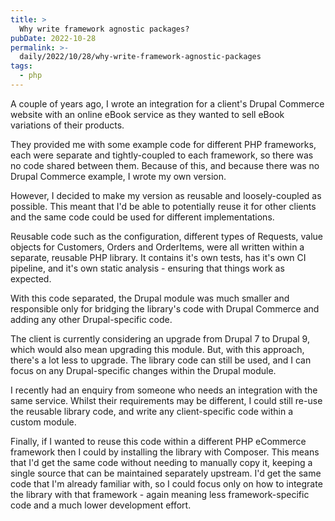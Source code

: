```yaml
---
title: >
  Why write framework agnostic packages?
pubDate: 2022-10-28
permalink: >-
  daily/2022/10/28/why-write-framework-agnostic-packages
tags:
  - php
---
```


A couple of years ago, I wrote an integration for a client's Drupal Commerce website with an online eBook service as they wanted to sell eBook variations of their products.

They provided me with some example code for different PHP frameworks, each were separate and tightly-coupled to each framework, so there was no code shared between them. Because of this, and because there was no Drupal Commerce example, I wrote my own version.

However, I decided to make my version as reusable and loosely-coupled as possible. This meant that I'd be able to potentially reuse it for other clients and the same code could be used for different implementations.

Reusable code such as the configuration, different types of Requests, value objects for Customers, Orders and OrderItems, were all written within a separate, reusable PHP library. It contains it's own tests, has it's own CI pipeline, and it's own static analysis - ensuring that things work as expected.

With this code separated, the Drupal module was much smaller and responsible only for bridging the library's code with Drupal Commerce and adding any other Drupal-specific code.

The client is currently considering an upgrade from Drupal 7 to Drupal 9, which would also mean upgrading this module. But, with this approach, there's a lot less to upgrade. The library code can still be used, and I can focus on any Drupal-specific changes within the Drupal module.

I recently had an enquiry from someone who needs an integration with the same service. Whilst their requirements may be different, I could still re-use the reusable library code, and write any client-specific code within a custom module.

Finally, if I wanted to reuse this code within a different PHP eCommerce framework then I could by installing the library with Composer. This means that I'd get the same code without needing to manually copy it, keeping a single source that can be maintained separately upstream. I'd get the same code that I'm already familiar with, so I could focus only on how to integrate the library with that framework - again meaning less framework-specific code and a much lower development effort.
